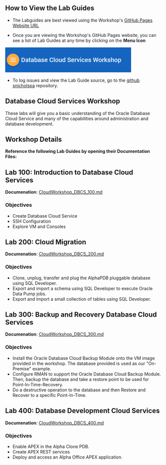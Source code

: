 ## How to View the Lab Guides

- The Labguides are best viewed using the Workshop's [GitHub Pages Website URL](https://snicholspa.github.io/Oracle-SolEng-Workshops/dbcs/) 

- Once you are viewing the Workshop's GitHub Pages website, you can see a list of Lab Guides at any time by clicking on the **Menu Icon**

![](images/WorkshopMenu.png)  

- To log issues and view the Lab Guide source, go to the [github snicholspa](https://github.com/snicholspa/Oracle-SolEng-Workshops/tree/master/dbcs) repository.

## Database Cloud Services Workshop

These labs will give you a basic understanding of the Oracle Database Cloud Service and many of the capabilities around administration and database development.

## Workshop Details

**Reference the following Lab Guides by opening their Documentation Files:**

## Lab 100: Introduction to Database Cloud Services

**Documenation**: [CloudWorkshop\_DBCS\_100.md](CloudWorkshop\_DBCS\_100.md)

### Objectives

-   Create Database Cloud Service
-   SSH Configuration
-   Explore VM and Consoles

## Lab 200: Cloud Migration

**Documenation**: [CloudWorkshop\_DBCS\_200.md](CloudWorkshop\_DBCS\_200.md)

### Objectives

-   Clone, unplug, transfer and plug the AlphaPDB pluggable database using SQL Developer.
-   Export and import a schema using SQL Developer to execute Oracle Data Pump jobs.
-   Export and import a small collection of tables using SQL Developer.

## Lab 300: Backup and Recovery Database Cloud Services

**Documenation**: [CloudWorkshop\_DBCS\_300.md](CloudWorkshop\_DBCS\_300.md)

### Objectives

-   Install the Oracle Database Cloud Backup Module onto the VM image provided in the workshop. The database provided is used as our "On-Premise" example.
-   Configure RMAN to support the Oracle Database Cloud Backup Module. Then, backup the database and take a restore point to be used for  Point-In-Time-Recovery.
-   Do a destructive operation to the database and then Restore and Recover to a specific Point-In-Time.

## Lab 400:  Database Development Cloud Services

**Documenation**: [CloudWorkshop\_DBCS\_400.md](CloudWorkshop\_DBCS\_400.md)

### Objectives

-   Enable APEX in the Alpha Clone PDB.
-   Create APEX REST services
-   Deploy and access an Alpha Office APEX application.